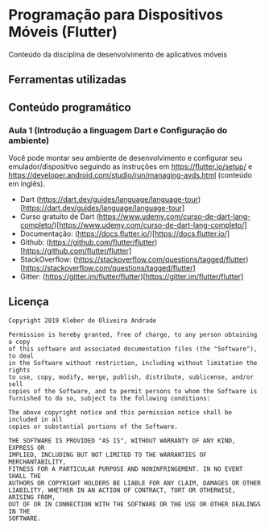 # Programação para Dispositivos Móveis (Flutter)

Conteúdo da disciplina de desenvolvimento de aplicativos móveis

## Ferramentas utilizadas

## Conteúdo programático

### Aula 1 (Introdução a linguagem Dart e Configuração do ambiente)

Você pode montar seu ambiente de desenvolvimento e configurar seu emulador/dispositivo seguindo as instruções em 
https://flutter.io/setup/ e https://developer.android.com/studio/run/managing-avds.html (conteúdo em inglês).

* Dart (https://dart.dev/guides/language/language-tour)[https://dart.dev/guides/language/language-tour]
* Curso gratuíto de Dart (https://www.udemy.com/curso-de-dart-lang-completo/)[https://www.udemy.com/curso-de-dart-lang-completo/]
* Documentação: (https://docs.flutter.io/)[https://docs.flutter.io/]
* Github: (https://github.com/flutter/flutter)[https://github.com/flutter/flutter]
* StackOverflow: (https://stackoverflow.com/questions/tagged/flutter)[https://stackoverflow.com/questions/tagged/flutter]
* Gitter: (https://gitter.im/flutter/flutter)[https://gitter.im/flutter/flutter]

## Licença

    Copyright 2019 Kleber de Oliveira Andrade
    
    Permission is hereby granted, free of charge, to any person obtaining a copy
    of this software and associated documentation files (the "Software"), to deal
    in the Software without restriction, including without limitation the rights
    to use, copy, modify, merge, publish, distribute, sublicense, and/or sell
    copies of the Software, and to permit persons to whom the Software is
    furnished to do so, subject to the following conditions:
    
    The above copyright notice and this permission notice shall be included in all
    copies or substantial portions of the Software.
    
    THE SOFTWARE IS PROVIDED "AS IS", WITHOUT WARRANTY OF ANY KIND, EXPRESS OR
    IMPLIED, INCLUDING BUT NOT LIMITED TO THE WARRANTIES OF MERCHANTABILITY,
    FITNESS FOR A PARTICULAR PURPOSE AND NONINFRINGEMENT. IN NO EVENT SHALL THE
    AUTHORS OR COPYRIGHT HOLDERS BE LIABLE FOR ANY CLAIM, DAMAGES OR OTHER
    LIABILITY, WHETHER IN AN ACTION OF CONTRACT, TORT OR OTHERWISE, ARISING FROM,
    OUT OF OR IN CONNECTION WITH THE SOFTWARE OR THE USE OR OTHER DEALINGS IN THE
    SOFTWARE.
